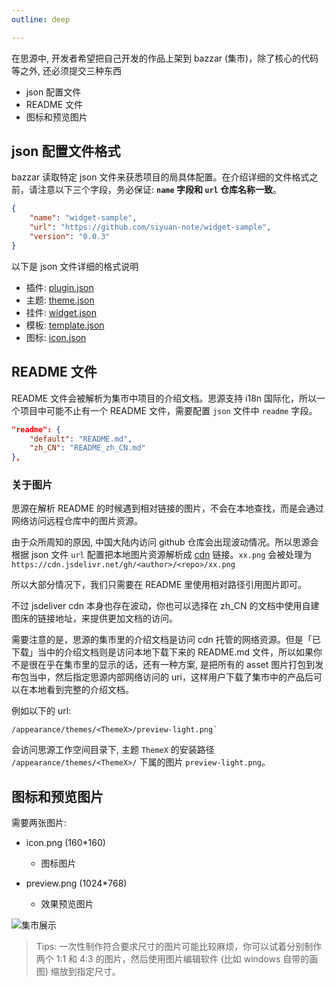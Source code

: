 ```yaml
---
outline: deep

---
```


在思源中, 开发者希望把自己开发的作品上架到 bazzar (集市)，除了核心的代码等之外, 还必须提交三种东西

- json 配置文件
- README 文件
- 图标和预览图片

## json 配置文件格式

bazzar 读取特定 json 文件来获悉项目的局具体配置。在介绍详细的文件格式之前，请注意以下三个字段，务必保证: **`name` 字段和 `url` 仓库名称一致**。


```json
{
    "name": "widget-sample",
    "url": "https://github.com/siyuan-note/widget-sample",
    "version": "0.0.3"
}
```

以下是 json 文件详细的格式说明

- 插件: [plugin.json](./plugin.md)
- 主题: [theme.json](./theme.md)
- 挂件: [widget.json](./widget.md)
- 模板: [template.json](./template.md)
- 图标: [icon.json](./icon.md)

## README 文件

README 文件会被解析为集市中项目的介绍文档。思源支持 i18n 国际化，所以一个项目中可能不止有一个 README 文件，需要配置 `json` 文件中 `readme` 字段。

```json
"readme": {
    "default": "README.md",
    "zh_CN": "README_zh_CN.md"
},
```

### 关于图片

思源在解析 README 的时候遇到相对链接的图片，不会在本地查找，而是会通过网络访问远程仓库中的图片资源。

由于众所周知的原因, 中国大陆内访问 github 仓库会出现波动情况。所以思源会根据 json 文件 `url` 配置把本地图片资源解析成 [cdn](https://cdn.jsdelivr.net/) 链接。`xx.png` 会被处理为 `https://cdn.jsdelivr.net/gh/<author>/<repo>/xx.png`

所以大部分情况下，我们只需要在 README 里使用相对路径引用图片即可。

不过 jsdeliver cdn 本身也存在波动，你也可以选择在 zh_CN 的文档中使用自建图床的链接地址，来提供更加文档的访问。

需要注意的是，思源的集市里的介绍文档是访问 cdn 托管的网络资源。但是「已下载」当中的介绍文档则是访问本地下载下来的 README.md 文件，所以如果你不是很在乎在集市里的显示的话，还有一种方案, 是把所有的 asset 图片打包到发布包当中，然后指定思源内部网络访问的 uri，这样用户下载了集市中的产品后可以在本地看到完整的介绍文档。

例如以下的 url:

```
/appearance/themes/<ThemeX>/preview-light.png`
```

会访问思源工作空间目录下, 主题 `ThemeX` 的安装路径 `/appearance/themes/<ThemeX>/` 下属的图片 `preview-light.png`。

## 图标和预览图片

需要两张图片:

* icon.png (160*160)

  * 图标图片

* preview.png (1024*768)

  * 效果预览图片

![集市展示](/public/static/asset-img.png)

> Tips: 一次性制作符合要求尺寸的图片可能比较麻烦，你可以试着分别制作两个 1:1 和 4:3 的图片，然后使用图片编辑软件 (比如 windows 自带的画图) 缩放到指定尺寸。

